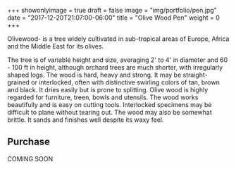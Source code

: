 +++
showonlyimage = true
draft = false
image = "img/portfolio/pen.jpg"
date = "2017-12-20T21:07:00-06:00"
title = "Olive Wood Pen"
weight = 0
+++

Olivewood- is a tree widely cultivated in sub-tropical areas of Europe, Africa and the Middle East for its olives. 

<!--more-->
The tree is of variable height and size, averaging 2' to 4' in diameter and 60 - 100 ft in height, although orchard trees are much shorter, with irregularly shaped logs. The wood is hard, heavy and strong. It may be straight-grained or interlocked, often with distinctive swirling colors of tan, brown and black. It dries easily but is prone to splitting. Olive wood is highly regarded for furniture, treen, bowls and utensils. The wood works beautifully and is easy on cutting tools. Interlocked specimens may be difficult to plane without tearing out. The wood may also be somewhat brittle. It sands and finishes well despite its waxy feel.

## Purchase

COMING SOON